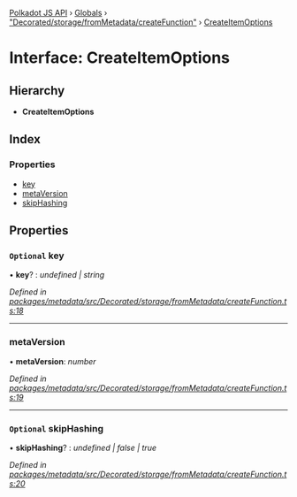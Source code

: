 [Polkadot JS API](../README.md) › [Globals](../globals.md) › ["Decorated/storage/fromMetadata/createFunction"](../modules/_decorated_storage_frommetadata_createfunction_.md) › [CreateItemOptions](_decorated_storage_frommetadata_createfunction_.createitemoptions.md)

# Interface: CreateItemOptions

## Hierarchy

* **CreateItemOptions**

## Index

### Properties

* [key](_decorated_storage_frommetadata_createfunction_.createitemoptions.md#optional-key)
* [metaVersion](_decorated_storage_frommetadata_createfunction_.createitemoptions.md#metaversion)
* [skipHashing](_decorated_storage_frommetadata_createfunction_.createitemoptions.md#optional-skiphashing)

## Properties

### `Optional` key

• **key**? : *undefined | string*

*Defined in [packages/metadata/src/Decorated/storage/fromMetadata/createFunction.ts:18](https://github.com/polkadot-js/api/blob/45786b31da/packages/metadata/src/Decorated/storage/fromMetadata/createFunction.ts#L18)*

___

###  metaVersion

• **metaVersion**: *number*

*Defined in [packages/metadata/src/Decorated/storage/fromMetadata/createFunction.ts:19](https://github.com/polkadot-js/api/blob/45786b31da/packages/metadata/src/Decorated/storage/fromMetadata/createFunction.ts#L19)*

___

### `Optional` skipHashing

• **skipHashing**? : *undefined | false | true*

*Defined in [packages/metadata/src/Decorated/storage/fromMetadata/createFunction.ts:20](https://github.com/polkadot-js/api/blob/45786b31da/packages/metadata/src/Decorated/storage/fromMetadata/createFunction.ts#L20)*
